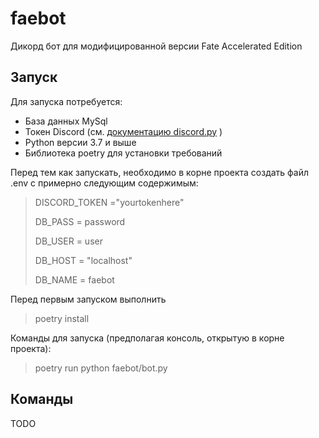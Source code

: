 # faebot
Дикорд бот для модифицированной версии Fate Accelerated Edition

## Запуск

Для запуска потребуется:

 - База данных MySql
 - Токен Discord (см. [документацию discord.py](https://discordpy.readthedocs.io/en/stable/discord.html#discord-intro) )
 - Python версии 3.7 и выше
 - Библиотека poetry для установки требований
 
 Перед тем как запускать, необходимо в корне проекта создать файл .env с примерно следующим содержимым:
 
>DISCORD_TOKEN ="yourtokenhere"
>
>DB_PASS = password
>
>DB_USER = user
>
>DB_HOST = "localhost"
>
>DB_NAME = faebot

Перед первым запуском выполнить
 >poetry install 
 
Команды для запуска (предполагая консоль, открытую в корне проекта):
 >poetry run python faebot/bot.py

## Команды

TODO
